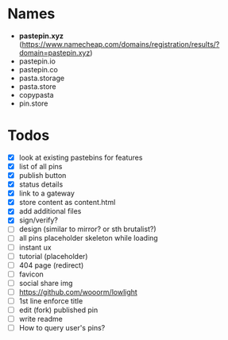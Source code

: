 # Names

- **pastepin.xyz** (https://www.namecheap.com/domains/registration/results/?domain=pastepin.xyz)
- pastepin.io
- pastepin.co
- pasta.storage
- pasta.store
- copypasta
- pin.store

# Todos

- [x] look at existing pastebins for features
- [x] list of all pins
- [x] publish button
- [x] status details
- [x] link to a gateway
- [x] store content as content.html
- [x] add additional files
- [x] sign/verify?
- [ ] design (similar to mirror? or sth brutalist?)
- [ ] all pins placeholder skeleton while loading
- [ ] instant ux
- [ ] tutorial (placeholder)
- [ ] 404 page (redirect)
- [ ] favicon
- [ ] social share img
- [ ] https://github.com/wooorm/lowlight
- [ ] 1st line enforce title
- [ ] edit (fork) published pin
- [ ] write readme
- [ ] How to query user's pins?
